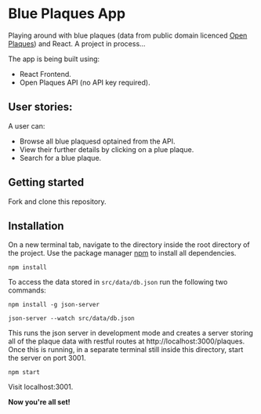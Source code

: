 # Blue Plaques App

Playing around with blue plaques (data from public domain licenced [Open Plaques](https://openplaques.org/data)) and React. A project in process...

The app is being built using:

* React Frontend.
* Open Plaques API (no API key required).

## User stories: 

A user can:

* Browse all blue plaquesd optained from the API.
* View their further details by clicking on a plue plaque.
* Search for a blue plaque.

## Getting started

Fork and clone this repository.

## Installation

On a new terminal tab, navigate to the directory inside the root directory of the project. Use the package manager [npm](https://www.npmjs.com/ "npm") to install all dependencies.

`npm install`

To access the data stored in `src/data/db.json` run the following two commands:

`npm install -g json-server`

`json-server --watch src/data/db.json`

This runs the json server in development mode and creates a server storing all of the plaque data with restful routes at http://localhost:3000/plaques. Once this is running, in a separate terminal still inside this directory, start the server on port 3001.

`npm start`

Visit localhost:3001.


**Now you're all set!**


<!-- ### `npm test`

Launches the test runner in the interactive watch mode.<br>
See the section about [running tests](https://facebook.github.io/create-react-app/docs/running-tests) for more information. -->


